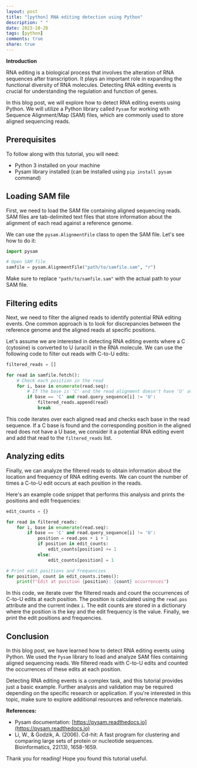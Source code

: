 ```yaml
---
layout: post
title: "[python] RNA editing detection using Python"
description: " "
date: 2023-10-26
tags: [python]
comments: true
share: true
---
```


**Introduction**

RNA editing is a biological process that involves the alteration of RNA sequences after transcription. It plays an important role in expanding the functional diversity of RNA molecules. Detecting RNA editing events is crucial for understanding the regulation and function of genes.

In this blog post, we will explore how to detect RNA editing events using Python. We will utilize a Python library called `Pysam` for working with Sequence Alignment/Map (SAM) files, which are commonly used to store aligned sequencing reads.

## Prerequisites

To follow along with this tutorial, you will need:

- Python 3 installed on your machine
- Pysam library installed (can be installed using `pip install pysam` command)

## Loading SAM file

First, we need to load the SAM file containing aligned sequencing reads. SAM files are tab-delimited text files that store information about the alignment of each read against a reference genome.

We can use the `pysam.AlignmentFile` class to open the SAM file. Let's see how to do it:

```python
import pysam

# Open SAM file
samfile = pysam.AlignmentFile("path/to/samfile.sam", "r")
```

Make sure to replace `"path/to/samfile.sam"` with the actual path to your SAM file.

## Filtering edits

Next, we need to filter the aligned reads to identify potential RNA editing events. One common approach is to look for discrepancies between the reference genome and the aligned reads at specific positions.

Let's assume we are interested in detecting RNA editing events where a C (cytosine) is converted to U (uracil) in the RNA molecule. We can use the following code to filter out reads with C-to-U edits:

```python
filtered_reads = []

for read in samfile.fetch():
    # Check each position in the read
    for i, base in enumerate(read.seq):
        # If the base is 'C' and the read alignment doesn't have 'U' at the same position
        if base == 'C' and read.query_sequence[i] != 'U':
            filtered_reads.append(read)
            break
```

This code iterates over each aligned read and checks each base in the read sequence. If a C base is found and the corresponding position in the aligned read does not have a U base, we consider it a potential RNA editing event and add that read to the `filtered_reads` list.

## Analyzing edits

Finally, we can analyze the filtered reads to obtain information about the location and frequency of RNA editing events. We can count the number of times a C-to-U edit occurs at each position in the reads.

Here's an example code snippet that performs this analysis and prints the positions and edit frequencies:

```python
edit_counts = {}

for read in filtered_reads:
    for i, base in enumerate(read.seq):
        if base == 'C' and read.query_sequence[i] != 'U':
            position = read.pos + i + 1
            if position in edit_counts:
                edit_counts[position] += 1
            else:
                edit_counts[position] = 1

# Print edit positions and frequencies
for position, count in edit_counts.items():
    print(f"Edit at position {position}: {count} occurrences")
```

In this code, we iterate over the filtered reads and count the occurrences of C-to-U edits at each position. The position is calculated using the `read.pos` attribute and the current index `i`. The edit counts are stored in a dictionary where the position is the key and the edit frequency is the value. Finally, we print the edit positions and frequencies.

## Conclusion

In this blog post, we have learned how to detect RNA editing events using Python. We used the `Pysam` library to load and analyze SAM files containing aligned sequencing reads. We filtered reads with C-to-U edits and counted the occurrences of these edits at each position.

Detecting RNA editing events is a complex task, and this tutorial provides just a basic example. Further analysis and validation may be required depending on the specific research or application. If you're interested in this topic, make sure to explore additional resources and reference materials.

**References:**
- Pysam documentation: [https://pysam.readthedocs.io](https://pysam.readthedocs.io)
- Li, W., & Godzik, A. (2006). Cd-hit: A fast program for clustering and comparing large sets of protein or nucleotide sequences. Bioinformatics, 22(13), 1658-1659.

Thank you for reading! Hope you found this tutorial useful.